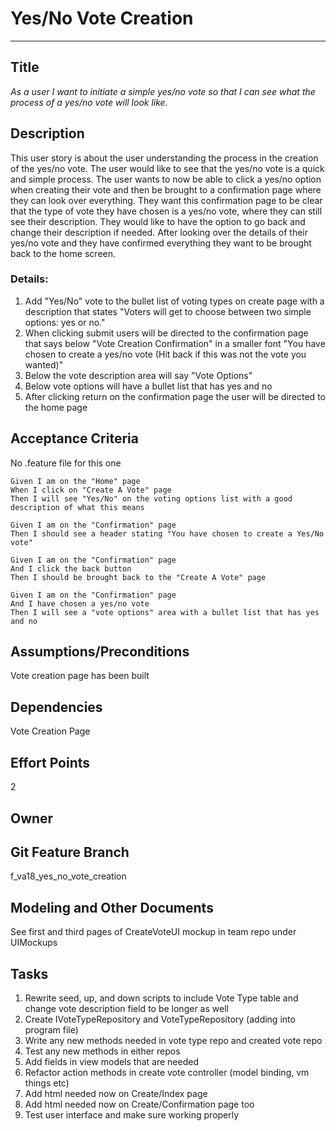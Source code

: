 # Yes/No Vote Creation
<hr>

## Title

*As a user I want to initiate a simple yes/no vote so that I can see what the process of a yes/no vote will look like.*

## Description

This user story is about the user understanding the process in the creation of the yes/no vote. The user would like to see that the yes/no vote is a quick and simple process. The user wants to now be able to click a yes/no option when creating their vote and then be brought to a confirmation page where they can look over everything. They want this confirmation page to be clear that the type of vote they have chosen is a yes/no vote, where they can still see their description. They would like to have the option to go back and change their description if needed. After looking over the details of their yes/no vote and they have confirmed everything they want to be brought back to the home screen. 

### Details:
1. Add "Yes/No" vote to the bullet list of voting types on create page with a description that states "Voters will get to choose between two simple options: yes or no."
2. When clicking submit users will be directed to the confirmation page that says below "Vote Creation Confirmation" in a smaller font "You have chosen to create a yes/no vote (Hit back if this was not the vote you wanted)"   
3. Below the vote description area will say "Vote Options"
4. Below vote options will have a bullet list that has yes and no 
5. After clicking return on the confirmation page the user will be directed to the home page 

## Acceptance Criteria
No .feature file for this one

    Given I am on the "Home" page 
    When I click on "Create A Vote" page 
    Then I will see "Yes/No" on the voting options list with a good description of what this means

    Given I am on the "Confirmation" page 
    Then I should see a header stating "You have chosen to create a Yes/No vote" 

    Given I am on the "Confirmation" page 
    And I click the back button 
    Then I should be brought back to the "Create A Vote" page 

    Given I am on the "Confirmation" page 
    And I have chosen a yes/no vote 
    Then I will see a "vote options" area with a bullet list that has yes and no 

## Assumptions/Preconditions
Vote creation page has been built

## Dependencies
Vote Creation Page

## Effort Points
2
## Owner

## Git Feature Branch
f_va18_yes_no_vote_creation

## Modeling and Other Documents
See first and third pages of CreateVoteUI mockup in team repo under UIMockups

## Tasks
1. Rewrite seed, up, and down scripts to include Vote Type table and change vote description field to be longer as well
2. Create IVoteTypeRepository and VoteTypeRepository (adding into program file)
3. Write any new methods needed in vote type repo and created vote repo 
4. Test any new methods in either repos 
5. Add fields in view models that are needed 
6. Refactor action methods in create vote controller (model binding, vm things etc)
7. Add html needed now on Create/Index page 
8. Add html needed now on Create/Confirmation page too 
9. Test user interface and make sure working properly 